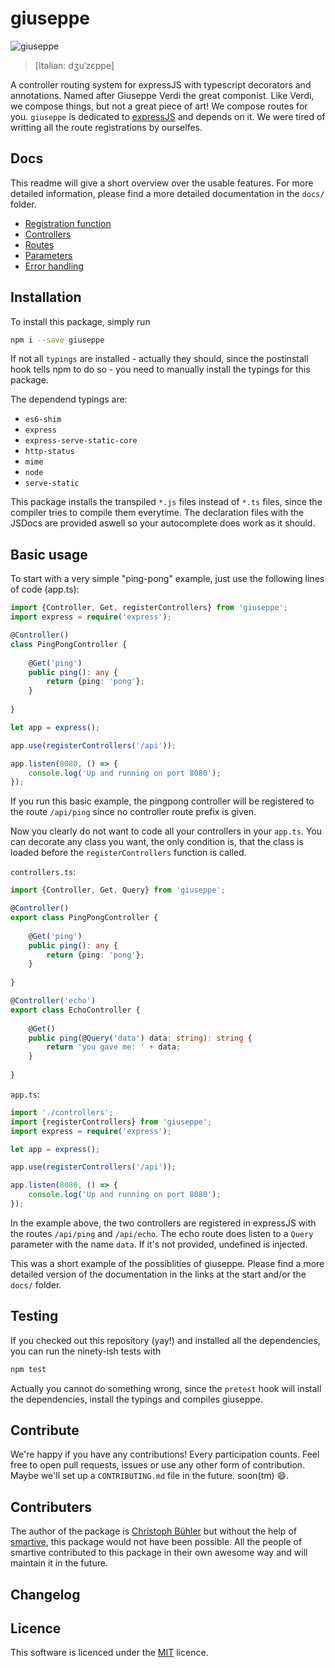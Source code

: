 # giuseppe
![giuseppe](https://cloud.githubusercontent.com/assets/1067213/14689133/51624568-0746-11e6-9d93-eabc6d5f97e2.png)

> [Italian: dʒuˈzɛppe]

A controller routing system for expressJS with typescript decorators and annotations.
Named after Giuseppe Verdi the great componist. Like Verdi, we compose things, 
but not a great piece of art! We compose routes for you. `giuseppe` is dedicated to
[expressJS](http://expressjs.com/) and depends on it. We were tired of writting all the
route registrations by ourselfes.

## Docs

This readme will give a short overview over the usable features. For more detailed information,
please find a more detailed documentation in the `docs/` folder.

- [Registration function]()
- [Controllers]()
- [Routes]()
- [Parameters]()
- [Error handling]()

## Installation

To install this package, simply run

```bash
npm i --save giuseppe
```

If not all `typings` are installed - actually they should, since the postinstall hook 
tells npm to do so - you need to manually install the typings for this package.

The dependend typings are:
- `es6-shim`
- `express`
- `express-serve-static-core`
- `http-status`
- `mime`
- `node`
- `serve-static`

This package installs the transpiled `*.js` files instead of `*.ts` files, since the compiler tries
to compile them everytime. The declaration files with the JSDocs are provided aswell so your 
autocomplete does work as it should.

## Basic usage

To start with a very simple "ping-pong" example, just use the following lines of code (app.ts):

```typescript
import {Controller, Get, registerControllers} from 'giuseppe';
import express = require('express');

@Controller()
class PingPongController {
    
    @Get('ping')
    public ping(): any {
        return {ping: 'pong'};
    }
    
}

let app = express();

app.use(registerControllers('/api'));

app.listen(8080, () => {
    console.log('Up and running on port 8080');
});
```

If you run this basic example, the pingpong controller will be registered to the route
`/api/ping` since no controller route prefix is given.

Now you clearly do not want to code all your controllers in your `app.ts`. You can decorate any
class you want, the only condition is, that the class is loaded before the `registerControllers`
function is called.

`controllers.ts`:

```typescript
import {Controller, Get, Query} from 'giuseppe';

@Controller()
export class PingPongController {
    
    @Get('ping')
    public ping(): any {
        return {ping: 'pong'};
    }
    
}

@Controller('echo')
export class EchoController {
    
    @Get()
    public ping(@Query('data') data: string): string {
        return 'you gave me: ' + data;
    }
    
}
```

`app.ts`:

```typescript
import './controllers';
import {registerControllers} from 'giuseppe';
import express = require('express');

let app = express();

app.use(registerControllers('/api'));

app.listen(8080, () => {
    console.log('Up and running on port 8080');
});
```

In the example above, the two controllers are registered in expressJS with the routes
`/api/ping` and `/api/echo`. The echo route does listen to a `Query` parameter with the
name `data`. If it's not provided, undefined is injected.

This was a short example of the possiblities of giuseppe. Please find a more detailed version
of the documentation in the links at the start and/or the `docs/` folder.

## Testing

If you checked out this repository (yay!) and installed all the dependencies, you
can run the ninety-ish tests with

```bash
npm test
```

Actually you cannot do something wrong, since the `pretest` hook will install the dependencies,
install the typings and compiles giuseppe. 

## Contribute

We're happy if you have any contributions! Every participation counts. Feel free to
open pull requests, issues or use any other form of contribution. Maybe we'll
set up a `CONTRIBUTING.md` file in the future. soon(tm) :smile:.

## Contributers

The author of the package is [Christoph Bühler](https://github.com/buehler)
but without the help of [smartive](https://smartive.ch), this package would not
have been possible. All the people of smartive contributed to this package in their
own awesome way and will maintain it in the future.

## Changelog

## Licence

This software is licenced under the [MIT](https://github.com/smartive/giuseppe/blob/master/LICENSE) licence.